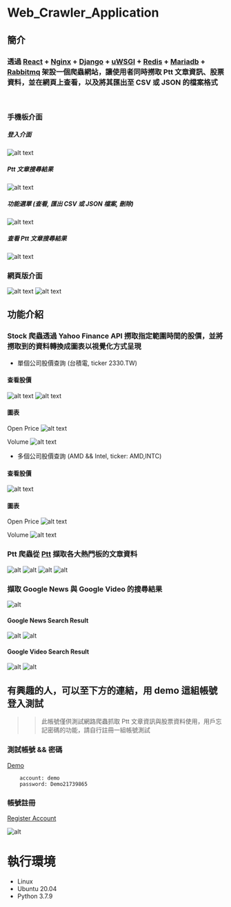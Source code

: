 # Web_Crawler_Application
## 簡介
### 透過 [React](https://zh-hant.reactjs.org/) + [Nginx](https://nginx.org/en/) + [Django](https://www.djangoproject.com/) + [uWSGI](https://uwsgi-docs.readthedocs.io/en/latest/) + [Redis](https://redis.io/) + [Mariadb](https://mariadb.org/) + [Rabbitmq](https://www.rabbitmq.com/) 架設一個爬蟲網站，讓使用者同時撈取 Ptt 文章資訊、股票資料，並在網頁上查看，以及將其匯出至 CSV 或 JSON 的檔案格式
<br>

### 手機板介面
##### 登入介面
![alt text](https://imgur.com/KGEQXP3.png)

##### Ptt 文章搜尋結果
![alt text](https://imgur.com/o1oajyD.png)

##### 功能選單 (查看, 匯出 CSV 或 JSON 檔案, 刪除)
![alt text](https://imgur.com/nYnMdgc.png)

##### 查看 Ptt 文章搜尋結果
![alt text](https://imgur.com/vExOmO0.png)

### 網頁版介面
![alt text](https://imgur.com/dPeROLS.png)
![alt text](https://imgur.com/WXOtH5u.png)

## 功能介紹
### Stock 爬蟲透過 Yahoo Finance API 撈取指定範圍時間的股價，並將撈取到的資料轉換成圖表以視覺化方式呈現

* 單個公司股價查詢 (台積電, ticker 2330.TW)
#### 查看股價
![alt text](https://imgur.com/2yOPOnR.png)
![alt text](https://imgur.com/qZkUGsI.png)

#### 圖表
Open Price
![alt text](https://imgur.com/m4jFlpH.png)

Volume
![alt text](https://imgur.com/fz0hPye.png)


* 多個公司股價查詢 (AMD && Intel, ticker: AMD,INTC)
#### 查看股價
![alt text](https://imgur.com/LfVysn0.png)

#### 圖表
Open Price
![alt text](https://imgur.com/itTfssJ.png)

Volume
![alt text](https://imgur.com/ZEkie2L.png)

### Ptt 爬蟲從 [Ptt](https://www.ptt.cc/bbs/index.html) 擷取各大熱門板的文章資料

![alt](https://imgur.com/T7KviqB.png)
![alt](https://imgur.com/JP85C3A.png)
![alt](https://imgur.com/DfWxXbN.png)
![alt](https://imgur.com/Yybtkpe.png)

### 擷取 Google News 與 Google Video 的搜尋結果

![alt](https://imgur.com/cBOI8HK.png)

#### Google News Search Result
![alt](https://imgur.com/jNRTS7B.png)
![alt](https://imgur.com/LMOuriD.png)

#### Google Video Search Result
![alt](https://imgur.com/UlQjcgg.png)
![alt](https://imgur.com/28zf6MS.png)

## 有興趣的人，可以至下方的連結，用 demo 這組帳號登入測試
>> 此帳號僅供測試網路爬蟲抓取 Ptt 文章資訊與股票資料使用，用戶忘記密碼的功能，請自行註冊一組帳號測試

### 測試帳號 && 密碼
[Demo](https://hoshi-crawler.serveirc.com/)
```
    account: demo
    password: Demo21739865
```

### 帳號註冊

[Register Account](https://hoshi-crawler.serveirc.com/session/register)

![alt](https://imgur.com/1C9lF3K.png)



# 執行環境
* Linux
* Ubuntu 20.04
* Python 3.7.9